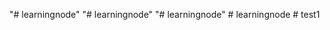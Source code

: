 "# learningnode" 
"# learningnode" 
"# learningnode" 
#   l e a r n i n g n o d e  
 #   t e s t 1  
 